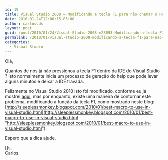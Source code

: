 ```yaml
---
id: 19
title: Visual Studio 2008 – Modificando a tecla F1 para não chamar o Help padrão
date: 2010-01-24T12:00:15-03:00
author: carloscds
layout: post
guid: /post/2010/01/24/Visual-Studio-2008-e28093-Modificando-a-tecla-F1-para-nao-chamar-o-Help-padrao.aspx
permalink: /2010/01/visual-studio-2008-modificando-a-tecla-f1-para-nao-chamar-o-help-padrao/
categories:
  - Visual Studio
---
```

Olá,

Quantos de nós já não pressionou a tecla F1 dentro da IDE do Visual Studio ? Isto normalmente inicia um processo de geração do help que pode levar alguns minutos e deixar a IDE travada.

Felizmente no Visual Studio 2010 isto foi modificado, conforme eu já mostrei <a href="http://carloscds.net/post/2009/10/20/Visual-Studio-2010-e28093-problema-antigo-resolvido.aspx" target="_blank">aqui</a>, mas por enquanto, existe uma maneira de contornar este problema, modificando a função da tecla F1, como mostrado neste blog: [http://sleeplessmonkey.blogspot.com/2010/01/best-macro-to-use-in-visual-studio.html](http://sleeplessmonkey.blogspot.com/2010/01/best-macro-to-use-in-visual-studio.html "http://sleeplessmonkey.blogspot.com/2010/01/best-macro-to-use-in-visual-studio.html")

Espero que a dica ajude.

[]s,  
Carlos.